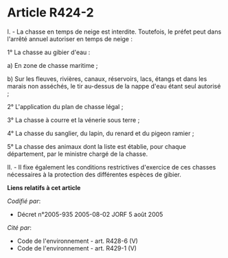 # Article R424-2

I. - La chasse en temps de neige est interdite. Toutefois, le préfet peut dans l'arrêté annuel autoriser en temps de neige :

1° La chasse au gibier d'eau :

a) En zone de chasse maritime ;

b) Sur les fleuves, rivières, canaux, réservoirs, lacs, étangs et dans les marais non asséchés, le tir au-dessus de la nappe
d'eau étant seul autorisé ;

2° L'application du plan de chasse légal ;

3° La chasse à courre et la vénerie sous terre ;

4° La chasse du sanglier, du lapin, du renard et du pigeon ramier ;

5° La chasse des animaux dont la liste est établie, pour chaque département, par le ministre chargé de la chasse.

II. - Il fixe également les conditions restrictives d'exercice de ces chasses nécessaires à la protection des différentes
espèces de gibier.

**Liens relatifs à cet article**

_Codifié par_:

  - Décret n°2005-935 2005-08-02 JORF 5 août 2005

_Cité par_:

  - Code de l'environnement - art. R428-6 (V)
  - Code de l'environnement - art. R429-1 (V)
